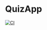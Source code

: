 # QuizApp

[![CI](https://github.com/dh85/QuizApp/actions/workflows/ci.yml/badge.svg)](https://github.com/dh85/QuizApp/actions/workflows/ci.yml)
